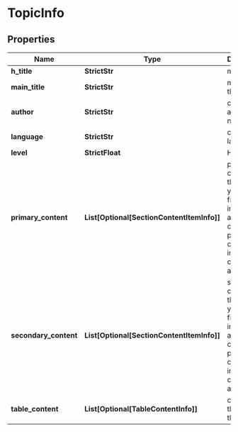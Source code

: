 # TopicInfo


## Properties

| Name | Type | Description | Notes |
|------------ | ------------- | ------------- | -------------|
**h_title** | **StrictStr** | meta title |[optional]|
**main_title** | **StrictStr** | main title of the block |[optional]|
**author** | **StrictStr** | content author name |[optional]|
**language** | **StrictStr** | content language |[optional]|
**level** | **StrictFloat** | HTML level |[optional]|
**primary_content** | **List[Optional[SectionContentItemInfo]]** | primary content on the page<br>you can find more information about content priority calculation in this help center article |[optional]|
**secondary_content** | **List[Optional[SectionContentItemInfo]]** | secondary content on the page<br>you can find more information about content priority calculation in this help center article |[optional]|
**table_content** | **List[Optional[TableContentInfo]]** | content of the table on the page |[optional]|